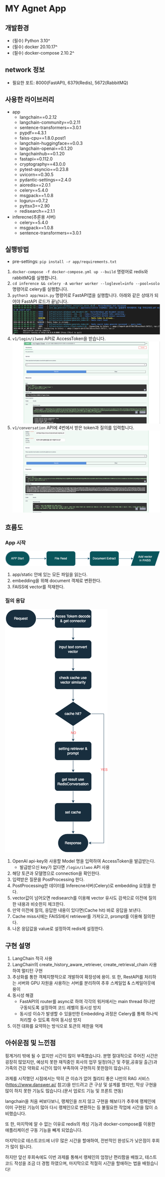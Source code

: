 # MY Agnet App

## 개발환경
* (필수) Python 3.10^
* (필수) docker 20.10.17^
* (필수) docker-compose 2.10.2^

## network 정보
* 필요한 포트: 8000(FastAPI), 6379(Redis), 5672(RabbitMQ)

## 사용한 라이브러리
* app
    * langchain==0.2.12
    * langchain-community==0.2.11
    * sentence-transformers==3.0.1
    * pypdf==4.3.1
    * faiss-cpu==1.8.0.post1
    * langchain-huggingface==0.0.3
    * langchain-openai==0.1.20
    * langchainhub==0.1.20
    * fastapi==0.112.0
    * cryptography==43.0.0
    * pytest-asyncio==0.23.8
    * uvicorn==0.30.5
    * pydantic-settings==2.4.0
    * aioredis==2.0.1
    * celery==5.4.0
    * msgpack==1.0.8
    * loguru==0.7.2
    * pyttsx3==2.90
    * redisearch==2.1.1
* inferecne(추론용 서버)
    * celery==5.4.0
    * msgpack==1.0.8
    * sentence-transformers==3.0.1

## 실행방법
* pre-settings: `pip install -r app/requirements.txt`
1. `docker-compose -f docker-compose.yml up --build` 명령어로 redis와 rabbitMQ를 실행합니다.
2. `cd inference && celery -A worker worker --loglevel=info --pool=solo` 명령어로 celery를 실행합니다.
3. `python3 app/main.py` 명령어로 FastAPI앱을 실행합니다. 아래와 같은 상태가 되어야 FastAPI 로드가 끝납니다.
![](markdown_images/app_compite.png)
4. `v1/login/ilwoo` API로 AccessToken을 받습니다.
![](markdown_images/login_ilwoo.png)
5. `v1/conversation` API에 4번에서 받은 token과 질의를 입력합니다.
![](markdown_images/conversation.png)


## 흐름도
### App 시작

![](markdown_images/App_start.drawio.png)

1. app/static 안에 있는 모든 파일을 읽는다.
2. embedding을 위해 document 객체로 변환한다.
3. FAISS에 vector를 적재한다.

### 질의 응답


![](markdown_images/Flow_chart.drawio.png)

1. OpenAI api-key와 사용할 Model 명을 입력하여 AccessToken을 발급받는다.
    * 발급받으신 key가 없다면 `/login/ilwoo` API 사용 
2. 해당 토큰과 모델명으로 connection을 확인한다.
3. 입력받은 질문을 PostProcessing 한다.
4. PostProcessing한 데이터를 Inferecne서버(Celery)로 embedding 요청을 한다.
5. vector값이 넘어오면 redisearch를 이용해 vector 유사도 검색으로 이전에 질의한 내용과 비슷한지 체크한다.
6. 만약 이전에 질의, 응답한 내용이 있다면(Cache hit) 바로 응답을 보낸다.
7. Cache miss시에는 FAISS에서 retriever를 가져오고, prompt를 이용해 질의한다.
8. 나온 응답값을 value로 설정하여 redis에 설정한다.

## 구현 설명
1. LangChain 적극 사용
2. LangChain의 create_history_aware_retriever, create_retrieval_chain 사용하여 멀티턴 구현
3. 추상화를 통한 객체지향적으로 개발하여 확장성에 용이. 또 한, RestAPI를 처리하는 서버와 GPU 자원을 사용하는 서버를 분리하여 추후 스케일업 & 스케일아웃에 용이
4. 동시성 해결
    * FastAPI의 router를 async로 하여 각각의 워커에서는 main thread 하나만 구동되도록 설정하여 코드 레벨의 동시성 방지
    * 동시성 이슈가 발생할 수 있을만한 Embedding 과정은 Celery를 통해 하나씩 처리할 수 있도록 하여 동시성 방지
5. 이전 대화를 요약하는 방식으로 토큰의 제한을 억제

## 아쉬운점 및 느낀점
핑계거리 밖에 될 수 없지만 시간이 많이 부족했습니다. 분명 절대적으로 주어진 시간은 굉장히 많았지만, 예상치 못한 재직중인 회사의 업무 일정(야근 및 주말,공휴일 출근)과 가족의 건강 약화로 시간이 많이 부족하여 구현하지 못한점이 많습니다.

과제를 시작했던 시점에서는 딱히 큰 이슈가 없어 퀄리티 좋은 나만의 RAG 서비스(https://www.danswer.ai/ 참고)을 만드려고 큰 구상 및 설계를 했지만, 막상 구현을 많이 하지 못한 기능도 많습니다.(문서 업로드 기능 및 프론트 연동)

langchain을 처음 써보다보니, 랭체인을 쓰지 않고 구현을 해보다가 추후에 랭체인에 이미 구현된 기능이 많아 다시 랭체인으로 변환하는 등 불필요한 작업에 시간을 많이 소비했습니다.

또 한, 마지막에 알 수 없는 이유로 redis의 캐싱 기능과 docker-compose를 이용한 애플리케이션 구동 기능을 빼게 되었습니다.

마지막으로 테스트코드에 너무 많은 시간을 할애하여, 전반적인 완성도가 낮은점이 후회가 많이 됩니다.

하지만 앞선 후회속에도 이번 과제를 통해서 랭체인의 엄청난 편리함을 배웠고, 테스트코드 작성을 조금 더 경험 하였으며, 마지막으로 적절히 시간을 할애하는 법을 배웠습니다!
